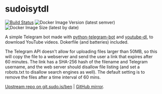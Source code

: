 # sudoisytdl

[![Build Status](https://jenkins.sudo.is/buildStatus/icon?job=ben%2Fsudoisytdl%2Fmaster&style=flat-square)](https://jenkins.sudo.is/job/ben/job/sudoisytdl/job/master/)
![Docker Image Version (latest semver)](https://img.shields.io/docker/v/benediktkr/sudoisytdl?sort=semver&style=flat-square)
![Docker Image Size (latest by date)](https://img.shields.io/docker/image-size/benediktkr/sudoisytdl?sort=date&style=flat-square)


A simple Telegram bot made with [python-telegram-bot](https://github.com/python-telegram-bot/python-telegram-bot) and [youtube-dl](https://youtube-dl.org/), to download YouTube videos. Dokerfile (and batteries) included. 

The Telegram API doesn't allow for uploading files larger than 50MB, so this will copy the file to a webserver and send the user a link that expires after 60 minutes. The link has a SHA-256 hash of the filename and Telegram username, and the web server should disallow file listing (and set a robots.txt to disallow search engines as well). The default setting is to remove the files after a time interval of 60 mins.

[Upstream repo on git.sudo.is/ben](https://git.sudo.is/ben/sudoisytdl) | [GitHub mirror](https://github.com/benediktkr/sudoisytdl).
